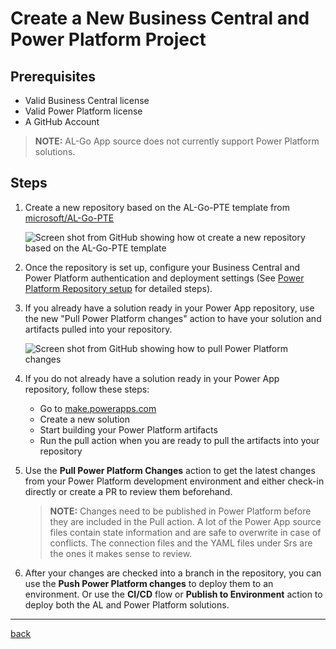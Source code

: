 # Create a New Business Central and Power Platform Project

## Prerequisites

- Valid Business Central license
- Valid Power Platform license
- A GitHub Account

> **NOTE:** AL-Go App source does not currently support Power Platform solutions.

## Steps

1. Create a new repository based on the AL-Go-PTE template from [microsoft/AL-Go-PTE](https://github.com/microsoft/AL-Go-PTE)

   ![Screen shot from GitHub showing how ot create a new repository based on the AL-Go-PTE template](https://github.com/microsoft/AL-Go/assets/10775043/09c4998b-7c1b-4b3e-ad0d-412a377fff0d)

1. Once the repository is set up, configure your Business Central and Power Platform authentication and deployment settings (See [Power Platform Repository setup](./SetupPowerPlatform.md) for detailed steps).

1. If you already have a solution ready in your Power App repository, use the new "Pull Power Platform changes" action to have your solution and artifacts pulled into your repository.

   ![Screen shot from GitHub showing how to pull Power Platform changes](https://github.com/microsoft/AL-Go/assets/10775043/2d0a9321-8446-401d-8644-39c4dad62b53)

1. If you do not already have a solution ready in your Power App repository, follow these steps:

   - Go to [make.powerapps.com](https://make.powerapps.com)
   - Create a new solution
   - Start building your Power Platform artifacts
   - Run the pull action when you are ready to pull the artifacts into your repository

1. Use the **Pull Power Platform Changes** action to get the latest changes from your Power Platform development environment and either check-in directly or create a PR to review them beforehand.

   > **NOTE:** Changes need to be published in Power Platform before they are included in the Pull action. A lot of the Power App source files contain state information and are safe to overwrite in case of conflicts. The connection files and the YAML files under Srs are the ones it makes sense to review.

1. After your changes are checked into a branch in the repository, you can use the **Push Power Platform changes** to deploy them to an environment. Or use the **CI/CD** flow or **Publish to Environment** action to deploy both the AL and Power Platform solutions.

______________________________________________________________________

[back](../README.md)
